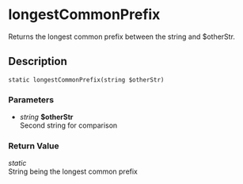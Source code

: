 # longestCommonPrefix
Returns the longest common prefix between the string and $otherStr.

## Description
`static longestCommonPrefix(string $otherStr)`

### Parameters
* _string_ __$otherStr__  
Second string for comparison


### Return Value
_static_  
String being the longest common prefix